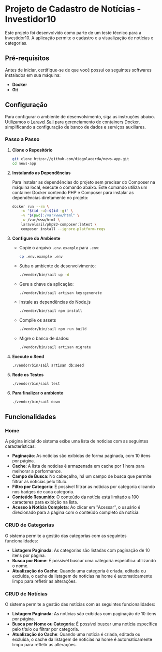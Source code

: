 # Projeto de Cadastro de Notícias - Investidor10

Este projeto foi desenvolvido como parte de um teste técnico para a Investidor10. A aplicação permite o cadastro e a visualização de notícias e categorias. 

## Pré-requisitos

Antes de iniciar, certifique-se de que você possui os seguintes softwares instalados em sua máquina:

- **Docker** 
- **Git** 

## Configuração

Para configurar o ambiente de desenvolvimento, siga as instruções abaixo. Utilizamos o [Laravel Sail](https://laravel.com/docs/11.x/sail) para gerenciamento de containers Docker, simplificando a configuração de banco de dados e serviços auxiliares.

### Passo a Passo

1. **Clone o Repositório**

   ```bash
   git clone https://github.com/diogolacerda/news-app.git
   cd news-app

2. **Instalando as Dependências**

   Para instalar as dependências do projeto sem precisar do Composer na máquina local, execute o comando abaixo. Este comando utiliza um container Docker contendo PHP e Composer para instalar as dependências diretamente no projeto:

    ```bash
    docker run --rm \
        -u "$(id -u):$(id -g)" \
        -v "$(pwd):/var/www/html" \
        -w /var/www/html \
        laravelsail/php83-composer:latest \
        composer install --ignore-platform-reqs
    
3. **Configure do Ambiente**

    - Copie o arquivo `.env.example` para `.env`:
        ```bash
        cp .env.example .env
    - Suba o ambiente de desenvolvimento:
        ```bash
        ./vendor/bin/sail up -d 
    - Gere a chave da aplicação:
        ```bash
        ./vendor/bin/sail artisan key:generate 
    - Instale as dependências do Node.js
        ```bash
        ./vendor/bin/sail npm install 
    - Compile os assets
        ```bash
        ./vendor/bin/sail npm run build 
    - Migre o banco de dados:
        ```bash
        ./vendor/bin/sail artisan migrate 
4. **Execute o Seed**
    ```bash 
    ./vendor/bin/sail artisan db:seed
5. **Rode os Testes**
    ```bash
    ./vendor/bin/sail test
6. **Para finalizar o ambiente**
    ```bash
    ./vendor/bin/sail down

## Funcionalidades

### Home

A página inicial do sistema exibe uma lista de notícias com as seguintes características:

- **Paginação**: As notícias são exibidas de forma paginada, com 10 itens por página.
- **Cache**: A lista de notícias é armazenada em cache por 1 hora para melhorar a performance.
- **Campo de Busca**: No cabeçalho, há um campo de busca que permite filtrar as notícias pelo título.
- **Filtro por Categoria**: É possível filtrar as notícias por categoria clicando nos badges de cada categoria.
- **Conteúdo Resumido**: O conteúdo da notícia está limitado a 100 caracteres para exibição na lista.
- **Acesso à Notícia Completa**: Ao clicar em "Acessar", o usuário é direcionado para a página com o conteúdo completo da notícia.

### CRUD de Categorias

O sistema permite a gestão das categorias com as seguintes funcionalidades:

- **Listagem Paginada**: As categorias são listadas com paginação de 10 itens por página.
- **Busca por Nome**: É possível buscar uma categoria específica utilizando o nome.
- **Atualização do Cache**: Quando uma categoria é criada, editada ou excluída, o cache da listagem de notícias na home é automaticamente limpo para refletir as alterações.

### CRUD de Notícias

O sistema permite a gestão das notícias com as seguintes funcionalidades:

- **Listagem Paginada**: As notícias são exibidas com paginação de 10 itens por página.
- **Busca por Nome ou Categoria**: É possível buscar uma notícia específica pelo título ou filtrar por categoria.
- **Atualização do Cache**: Quando uma notícia é criada, editada ou excluída, o cache da listagem de notícias na home é automaticamente limpo para refletir as alterações.
